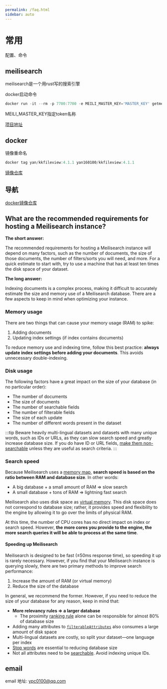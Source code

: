 ```yaml
---
permalink: /faq.html
sidebar: auto
---
```


# 常用

配置、命令

## meilisearch

meilisearch是一个用rust写的搜索引擎

docker启动命令

```powershell
docker run -it --rm -p 7700:7700 -e MEILI_MASTER_KEY='MASTER_KEY' getmeili/meilisearch:v1.0
```

MEILI_MASTER_KEY指定token名称

[项目地址](https://github.com/meilisearch/meilisearch)

## docker

镜像重命名

```powershell
docker tag yan/kkfileview:4.1.1 yan160100/kkfileview:4.1.1
```

[镜像仓库](https://hub.docker.com/)

## 导航

[docker镜像仓库](https://hub.docker.com/)

## What are the recommended requirements for hosting a Meilisearch instance?

**The short answer:**

The recommended requirements for hosting a Meilisearch instance will depend on many factors, such as the number of documents, the size of those documents, the number of filters/sorts you will need, and more. For a quick estimate to start with, try to use a machine that has at least ten times the disk space of your dataset.

**The long answer:**

Indexing documents is a complex process, making it difficult to accurately estimate the size and memory use of a Meilisearch database. There are a few aspects to keep in mind when optimizing your instance.

### Memory usage

There are two things that can cause your memory usage (RAM) to spike:

1. Adding documents
2. Updating index settings (if index contains documents)

To reduce memory use and indexing time, follow this best practice: **always update index settings before adding your documents**. This avoids unnecessary double-indexing.

### Disk usage

The following factors have a great impact on the size of your database (in no particular order):

- The number of documents
- The size of documents
- The number of searchable fields
- The number of filterable fields
- The size of each update
- The number of different words present in the dataset

:::tip
Beware heavily multi-lingual datasets and datasets with many unique words, such as IDs or URLs, as they can slow search speed and greatly increase database size. If you do have ID or URL fields, [make them non-searchable](/reference/api/settings.md#update-searchable-attributes) unless they are useful as search criteria.
:::

### Search speed

Because Meilisearch uses a [memory map](/learn/advanced/storage.md#lmdb), **search speed is based on the ratio between RAM and database size**. In other words:

- A big database + a small amount of RAM => slow search
- A small database + tons of RAM => lightning fast search

Meilisearch also uses disk space as [virtual memory](/learn/advanced/storage.md#memory-usage). This disk space does not correspond to database size; rather, it provides speed and flexibility to the engine by allowing it to go over the limits of physical RAM.

At this time, the number of CPU cores has no direct impact on index or search speed. However, **the more cores you provide to the engine, the more search queries it will be able to process at the same time**.

#### Speeding up Meilisearch

Meilisearch is designed to be fast (≤50ms response time), so speeding it up is rarely necessary. However, if you find that your Meilisearch instance is querying slowly, there are two primary methods to improve search performance:

1. Increase the amount of RAM (or virtual memory)
2. Reduce the size of the database

In general, we recommend the former. However, if you need to reduce the size of your database for any reason, keep in mind that:

- **More relevancy rules => a larger database**
  - The proximity [ranking rule](/learn/core_concepts/relevancy.md#ranking-rules) alone can be responsible for almost 80% of database size
- Adding many attributes to [`filterableAttributes`](/reference/api/settings.md#filterable-attributes) also consumes a large amount of disk space
- Multi-lingual datasets are costly, so split your dataset—one language per index
- [Stop words](/reference/api/settings.md#stop-words) are essential to reducing database size
- Not all attributes need to be [searchable](/learn/configuration/displayed_searchable_attributes.md#searchable-fields). Avoid indexing unique IDs.

## email

email 地址: [ypc0100@qq.com](mailto:ypc0100@qq.com)
